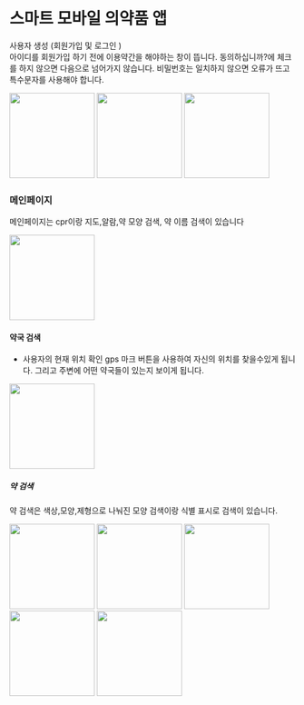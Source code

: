 # 스마트 모바일 의약품 앱
사용자 생성 (회원가입 및 로그인 )       
아이디를 회원가입 하기 전에 이용약간을 해야하는 창이 뜹니다. 동의하십니까?에 체크를 하지 않으면 다음으로 넘어가지 않습니다. 비밀번호는 일치하지 않으면 오류가 뜨고 특수문자를 사용해야 합니다.


<img src="https://github.com/Lee-j-s/ts/assets/143480547/5cbc0ecc-201d-451d-ae0b-232a56f2f1ed.png" width="150">
<img src="https://github.com/Lee-j-s/ts/assets/143480547/83bdff5d-be18-46e1-9d48-9c7164806f75.png" width="150">
<img src="https://github.com/Lee-j-s/ts/assets/143480547/19aaeb83-1e9b-4d64-a7bc-bac68adc4daf.png" width="150">




### 메인페이지
메인페이지는  cpr이랑 지도,알람,약 모양 검색, 약 이름 검색이 있습니다

<img src="https://github.com/Lee-j-s/ts/assets/143480547/0215879a-d09f-4920-9897-e7100933824a.png" width="150">


#### 약국 검색
* 사용자의 현재 위치 확인 gps 마크 버튼을 사용하여 자신의 위치를 찾을수있게 됩니다. 그리고 주변에 어떤 약국들이 있는지 보이게 됩니다.
<img src="https://github.com/Lee-j-s/ts/assets/143480547/5e78b3e4-1144-44c1-b59a-071c030af0a8.png" width="150">


##### 약 검색
약 검색은 색상,모양,제형으로 나눠진 모양 검색이랑 식별 표시로 검색이 있습니다. 

<img src="https://github.com/Lee-j-s/ts/assets/143480547/51e00fc7-e6f5-4315-ba4e-7e3b91750001.png" width="150">
<img src="https://github.com/Lee-j-s/ts/assets/143480547/b9d4faef-40fe-4084-9768-9a739978c5b4.png" width="150">
<img src="https://github.com/Lee-j-s/ts/assets/143480547/7482d287-e1ab-4bc7-8827-befd89ae0da2.png" width="150">
<img src="https://github.com/Lee-j-s/ts/assets/143480547/07b154ec-5eb4-4250-bd29-644e55f57ec7.png" 
 width="150">
<img src="https://github.com/Lee-j-s/ts/assets/143480547/61344b28-4195-4b04-9717-44f7b906947b.png" 
width="150">
